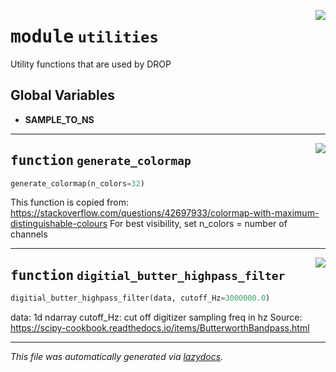 <!-- markdownlint-disable -->

<a href="../../src/utilities.py#L0"><img align="right" style="float:right;" src="https://img.shields.io/badge/-source-cccccc?style=flat-square"></a>

# <kbd>module</kbd> `utilities`
Utility functions that are used by DROP 

**Global Variables**
---------------
- **SAMPLE_TO_NS**

---

<a href="../../src/utilities.py#L12"><img align="right" style="float:right;" src="https://img.shields.io/badge/-source-cccccc?style=flat-square"></a>

## <kbd>function</kbd> `generate_colormap`

```python
generate_colormap(n_colors=32)
```

This function is copied from: https://stackoverflow.com/questions/42697933/colormap-with-maximum-distinguishable-colours For best visibility, set n_colors = number of channels 


---

<a href="../../src/utilities.py#L47"><img align="right" style="float:right;" src="https://img.shields.io/badge/-source-cccccc?style=flat-square"></a>

## <kbd>function</kbd> `digitial_butter_highpass_filter`

```python
digitial_butter_highpass_filter(data, cutoff_Hz=3000000.0)
```

data: 1d ndarray cutoff_Hz: cut off digitizer sampling freq in hz Source: https://scipy-cookbook.readthedocs.io/items/ButterworthBandpass.html 




---

_This file was automatically generated via [lazydocs](https://github.com/ml-tooling/lazydocs)._
